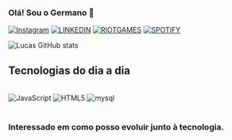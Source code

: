 ### Olá! Sou o Germano 🎴

[![Instagram](https://img.shields.io/badge/Instagram-E4405F?style=for-the-badge&logo=instagram&logoColor=white)](https://www.instagram.com/germanoskt/)
[![LINKEDIN](https://img.shields.io/badge/LinkedIn-0077B5?style=for-the-badge&logo=linkedin&logoColor=white)](https://www.linkedin.com/in/lucas-germano-5b9592230/)
[![RIOTGAMES](https://img.shields.io/badge/Riot_Games-D32936?style=for-the-badge&logo=riot-games&logoColor=white)](https://www.leagueoflegends.com/pt-br/)
[![SPOTIFY](https://img.shields.io/badge/Spotify-1ED760?&style=for-the-badge&logo=spotify&logoColor=white)](https://open.spotify.com/user/31nc34c3o4ccioqibygtqkz7qdaq)

![Lucas GitHub stats](https://github-readme-stats.vercel.app/api?username=anuraghazra&show_icons=true&bg_color=00000000)

## Tecnologias do dia a dia

<div style="display: inline_block"><br/>
    <img  align="center "alt="JavaScript" src ="https://img.shields.io/badge/JavaScript-F7DF1E?style=for-the-badge&logo=javascript&logoColor=black">
    <img  align="center "alt="HTML5" src ="https://img.shields.io/badge/HTML5-E34F26?style=for-the-badge&logo=html5&logoColor=white">
    <img  align="center "alt="mysql" src ="https://img.shields.io/badge/MySQL-00000F?style=for-the-badge&logo=mysql&logoColor=white">

</div><br/>

### Interessado em como posso evoluir junto à tecnologia.
